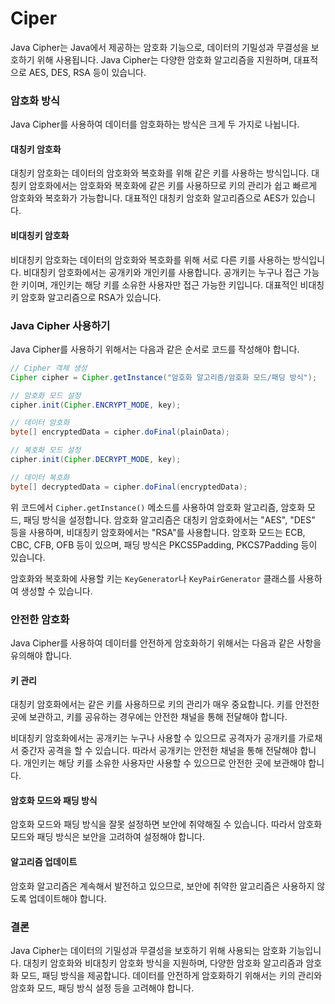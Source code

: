 # Ciper

Java Cipher는 Java에서 제공하는 암호화 기능으로, 데이터의 기밀성과 무결성을 보호하기 위해 사용됩니다. Java Cipher는 다양한 암호화 알고리즘을 지원하며, 대표적으로 AES, DES, RSA 등이 있습니다.

### 암호화 방식

Java Cipher를 사용하여 데이터를 암호화하는 방식은 크게 두 가지로 나뉩니다.

#### 대칭키 암호화

대칭키 암호화는 데이터의 암호화와 복호화를 위해 같은 키를 사용하는 방식입니다. 대칭키 암호화에서는 암호화와 복호화에 같은 키를 사용하므로 키의 관리가 쉽고 빠르게 암호화와 복호화가 가능합니다. 대표적인 대칭키 암호화 알고리즘으로 AES가 있습니다.

#### 비대칭키 암호화

비대칭키 암호화는 데이터의 암호화와 복호화를 위해 서로 다른 키를 사용하는 방식입니다. 비대칭키 암호화에서는 공개키와 개인키를 사용합니다. 공개키는 누구나 접근 가능한 키이며, 개인키는 해당 키를 소유한 사용자만 접근 가능한 키입니다. 대표적인 비대칭키 암호화 알고리즘으로 RSA가 있습니다.

### Java Cipher 사용하기

Java Cipher를 사용하기 위해서는 다음과 같은 순서로 코드를 작성해야 합니다.

```java
// Cipher 객체 생성
Cipher cipher = Cipher.getInstance("암호화 알고리즘/암호화 모드/패딩 방식");

// 암호화 모드 설정
cipher.init(Cipher.ENCRYPT_MODE, key);

// 데이터 암호화
byte[] encryptedData = cipher.doFinal(plainData);

// 복호화 모드 설정
cipher.init(Cipher.DECRYPT_MODE, key);

// 데이터 복호화
byte[] decryptedData = cipher.doFinal(encryptedData);

```

위 코드에서 `Cipher.getInstance()` 메소드를 사용하여 암호화 알고리즘, 암호화 모드, 패딩 방식을 설정합니다. 암호화 알고리즘은 대칭키 암호화에서는 "AES", "DES" 등을 사용하며, 비대칭키 암호화에서는 "RSA"를 사용합니다. 암호화 모드는 ECB, CBC, CFB, OFB 등이 있으며, 패딩 방식은 PKCS5Padding, PKCS7Padding 등이 있습니다.

암호화와 복호화에 사용할 키는 `KeyGenerator`나 `KeyPairGenerator` 클래스를 사용하여 생성할 수 있습니다.

### 안전한 암호화

Java Cipher를 사용하여 데이터를 안전하게 암호화하기 위해서는 다음과 같은 사항을 유의해야 합니다.

#### 키 관리

대칭키 암호화에서는 같은 키를 사용하므로 키의 관리가 매우 중요합니다. 키를 안전한 곳에 보관하고, 키를 공유하는 경우에는 안전한 채널을 통해 전달해야 합니다.

비대칭키 암호화에서는 공개키는 누구나 사용할 수 있으므로 공격자가 공개키를 가로채서 중간자 공격을 할 수 있습니다. 따라서 공개키는 안전한 채널을 통해 전달해야 합니다. 개인키는 해당 키를 소유한 사용자만 사용할 수 있으므로 안전한 곳에 보관해야 합니다.

#### 암호화 모드와 패딩 방식

암호화 모드와 패딩 방식을 잘못 설정하면 보안에 취약해질 수 있습니다. 따라서 암호화 모드와 패딩 방식은 보안을 고려하여 설정해야 합니다.

#### 알고리즘 업데이트

암호화 알고리즘은 계속해서 발전하고 있으므로, 보안에 취약한 알고리즘은 사용하지 않도록 업데이트해야 합니다.

### 결론

Java Cipher는 데이터의 기밀성과 무결성을 보호하기 위해 사용되는 암호화 기능입니다. 대칭키 암호화와 비대칭키 암호화 방식을 지원하며, 다양한 암호화 알고리즘과 암호화 모드, 패딩 방식을 제공합니다. 데이터를 안전하게 암호화하기 위해서는 키의 관리와 암호화 모드, 패딩 방식 설정 등을 고려해야 합니다.
